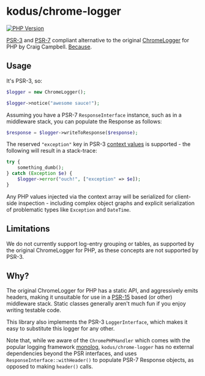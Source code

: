 kodus/chrome-logger
===================

[![PHP Version](https://img.shields.io/badge/php-5.6%2B-blue.svg)](https://packagist.org/packages/kodus/chrome-logger)

[PSR-3](http://www.php-fig.org/psr/psr-3/) and [PSR-7](http://www.php-fig.org/psr/psr-7/) compliant alternative
to the original [ChromeLogger](https://craig.is/writing/chrome-logger) for PHP by Craig Campbell. [Because](#because).


## Usage

It's PSR-3, so:

```php
$logger = new ChromeLogger();

$logger->notice("awesome sauce!");
```

Assuming you have a PSR-7 `ResponseInterface` instance, such as in a middleware stack, you can populate
the Response as follows:

```php
$response = $logger->writeToResponse($response);
```

The reserved `"exception"` key in PSR-3 [context values](http://www.php-fig.org/psr/psr-3/#1-3-context) is supported -
the following will result in a stack-trace:

```php
try {
    something_dumb();
} catch (Exception $e) {
    $logger->error("ouch!", ["exception" => $e]);
}
```

Any PHP values injected via the context array will be serialized for client-side inspection - including complex
object graphs and explicit serialization of problematic types like `Exception` and `DateTime`.


## Limitations

We do not currently support log-entry grouping or tables, as supported by the original ChromeLogger for PHP, as
these concepts are not supported by PSR-3.


## Why?

The original ChromeLogger for PHP has a static API, and aggressively emits headers, making it unsuitable
for use in a [PSR-15](https://github.com/http-interop/http-middleware) based (or other) middleware stack.
Static classes generally aren't much fun if you enjoy writing testable code.

This library also implements the PSR-3 `LoggerInterface`, which makes it easy to substitute this logger
for any other.

Note that, while we aware of the `ChromePHPHandler` which comes with the popular logging framework
[monolog](https://github.com/Seldaek/monolog/), `kodus/chrome-logger` has no external dependencies
beyond the PSR interfaces, and uses `ResponseInterface::withHeader()` to populate PSR-7 Response objects,
as opposed to making `header()` calls.
